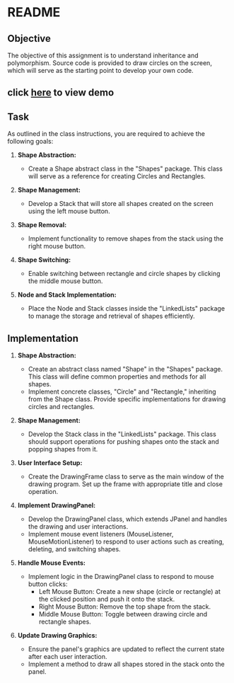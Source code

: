 # README

## Objective

The objective of this assignment is to understand inheritance and polymorphism. Source code is provided to draw circles on the screen, which will serve as the starting point to develop your own code.

## click [here](https://khiibaedu-my.sharepoint.com/:v:/g/personal/a_iqbal_24529_khi_iba_edu_pk/EQ_kGYAgRCJLnG8j3qtrCQIB7sBTFxOXyKU49ni7WXBALA?e=nAgYtZs) to view demo

## Task

As outlined in the class instructions, you are required to achieve the following goals:

1. **Shape Abstraction:**
   - Create a Shape abstract class in the "Shapes" package. This class will serve as a reference for creating Circles and Rectangles.

2. **Shape Management:**
   - Develop a Stack that will store all shapes created on the screen using the left mouse button.

3. **Shape Removal:**
   - Implement functionality to remove shapes from the stack using the right mouse button.

4. **Shape Switching:**
   - Enable switching between rectangle and circle shapes by clicking the middle mouse button.

5. **Node and Stack Implementation:**
   - Place the Node and Stack classes inside the "LinkedLists" package to manage the storage and retrieval of shapes efficiently.

## Implementation

1. **Shape Abstraction:**
   - Create an abstract class named "Shape" in the "Shapes" package. This class will define common properties and methods for all shapes.
   - Implement concrete classes, "Circle" and "Rectangle," inheriting from the Shape class. Provide specific implementations for drawing circles and rectangles.

2. **Shape Management:**
   - Develop the Stack class in the "LinkedLists" package. This class should support operations for pushing shapes onto the stack and popping shapes from it.

3. **User Interface Setup:**
   - Create the DrawingFrame class to serve as the main window of the drawing program. Set up the frame with appropriate title and close operation.

4. **Implement DrawingPanel:**
   - Develop the DrawingPanel class, which extends JPanel and handles the drawing and user interactions.
   - Implement mouse event listeners (MouseListener, MouseMotionListener) to respond to user actions such as creating, deleting, and switching shapes.

5. **Handle Mouse Events:**
   - Implement logic in the DrawingPanel class to respond to mouse button clicks:
     - Left Mouse Button: Create a new shape (circle or rectangle) at the clicked position and push it onto the stack.
     - Right Mouse Button: Remove the top shape from the stack.
     - Middle Mouse Button: Toggle between drawing circle and rectangle shapes.

6. **Update Drawing Graphics:**
   - Ensure the panel's graphics are updated to reflect the current state after each user interaction.
   - Implement a method to draw all shapes stored in the stack onto the panel.

